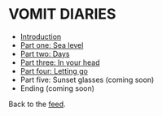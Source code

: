 # VOMIT DIARIES

- [Introduction](https://www.todepond.com/wikiblogarden/health/vomit/diaries/introduction)
- [Part one: Sea level](https://www.todepond.com/wikiblogarden/health/vomit/diaries/sea-level)
- [Part two: Days](https://www.todepond.com/wikiblogarden/health/vomit/diaries/days)
- [Part three: In your head](https://www.todepond.com/wikiblogarden/health/vomit/diaries/in-your-head)
- [Part four: Letting go](https://www.todepond.com/wikiblogarden/health/vomit/diaries/letting-go)
- Part five: Sunset glasses (coming soon)
- Ending (coming soon)

Back to the [feed](/feed).
